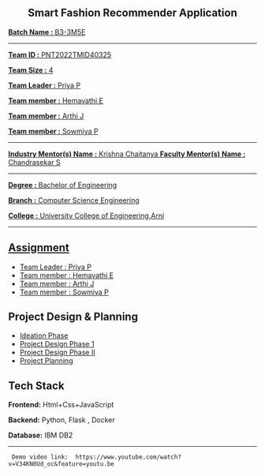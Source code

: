 <h2 align="center">Smart Fashion Recommender Application<a href="https://github.com/IBM-EPBL/IBM-Project-45126-1660728370/" target="_blank"></h2>


 
**Batch Name :** B3-3M5E

---

**Team ID :** PNT2022TMID40325

**Team Size :** 4

**Team Leader :** Priya P

**Team member :** Hemavathi E

**Team member :** Arthi J

**Team member :** Sowmiya P

---
**Industry Mentor(s) Name :** Krishna Chaitanya
**Faculty Mentor(s) Name :** Chandrasekar S
 
---

**Degree	:**	
Bachelor of Engineering

**Branch	:**	
Computer Science Engineering

**College	:**	
University College of Engineering,Arni

---





## Assignment  

 - [Team Leader : Priya P](https://github.com/IBM-EPBL/IBM-Project-45126-1660728370/tree/main/Assignments/P.PRIYA)
 - [Team member : Hemavathi E](https://github.com/IBM-EPBL/IBM-Project-45126-1660728370/tree/main/Assignments/E.HEMAVATHI)
 - [Team member : Arthi J](https://github.com/IBM-EPBL/IBM-Project-45126-1660728370/tree/main/Assignments/J.ARTHI)
 - [Team member : Sowmiya P](https://github.com/IBM-EPBL/IBM-Project-45126-1660728370/tree/main/Assignments/P.SOWMIYA)


## Project Design & Planning
- [Ideation Phase](https://github.com/IBM-EPBL/IBM-Project-45126-1660728370/tree/main/Project%20Design%20%26%20%20Planning/Ideation)
- [Project Design Phase 1](https://github.com/IBM-EPBL/IBM-Project-45126-1660728370/tree/main/Project%20Design%20%26%20%20Planning/Project%20Design%20Phase%201)
- [Project Design Phase II](https://github.com/IBM-EPBL/IBM-Project-45126-1660728370/tree/main/Project%20Design%20%26%20%20Planning/Project%20Design%20Phase%20II)
- [Project Planning](https://github.com/IBM-EPBL/IBM-Project-45126-1660728370/tree/main/Project%20Design%20%26%20%20Planning/Project%20Planning)

## Tech Stack

**Frontend:** Html+Css+JavaScript

**Backend:** Python, Flask , Docker

**Database:** IBM DB2
 
 
 --------------
     Demo video link:  https://www.youtube.com/watch?v=V34KN0Ud_oc&feature=youtu.be
   










